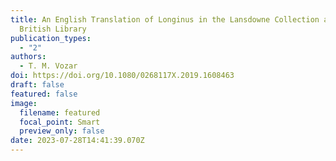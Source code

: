 ```yaml
---
title: An English Translation of Longinus in the Lansdowne Collection at the
  British Library
publication_types:
  - "2"
authors:
  - T. M. Vozar
doi: https://doi.org/10.1080/0268117X.2019.1608463
draft: false
featured: false
image:
  filename: featured
  focal_point: Smart
  preview_only: false
date: 2023-07-28T14:41:39.070Z
---
```

